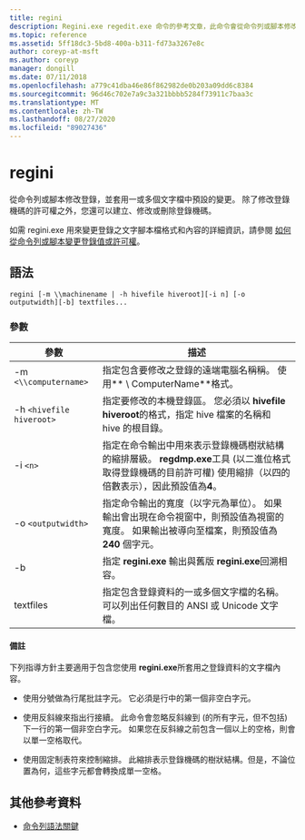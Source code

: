 ```yaml
---
title: regini
description: Regini.exe regedit.exe 命令的參考文章，此命令會從命令列或腳本修改登錄，並套用在一或多個文字檔中預設為預設值的變更。
ms.topic: reference
ms.assetid: 5ff18dc3-5bd8-400a-b311-fd73a3267e8c
author: coreyp-at-msft
ms.author: coreyp
manager: dongill
ms.date: 07/11/2018
ms.openlocfilehash: a779c41dba46e86f862982de0b203a09dd6c8384
ms.sourcegitcommit: 96d46c702e7a9c3a321bbbb5284f73911c7baa3c
ms.translationtype: MT
ms.contentlocale: zh-TW
ms.lasthandoff: 08/27/2020
ms.locfileid: "89027436"
---
```

# <a name="regini"></a>regini

從命令列或腳本修改登錄，並套用一或多個文字檔中預設的變更。 除了修改登錄機碼的許可權之外，您還可以建立、修改或刪除登錄機碼。

如需 regini.exe 用來變更登錄之文字腳本檔格式和內容的詳細資訊，請參閱 [如何從命令列或腳本變更登錄值或許可權](https://support.microsoft.com/help/264584/how-to-change-registry-values-or-permissions-from-a-command-line-or-a)。

## <a name="syntax"></a>語法

```
regini [-m \\machinename | -h hivefile hiveroot][-i n] [-o outputwidth][-b] textfiles...
```

### <a name="parameters"></a>參數

| 參數 | 描述 |
|--|--|
| -m `<\\computername>` | 指定包含要修改之登錄的遠端電腦名稱稱。 使用** \\ ComputerName**格式。 |
| -h `<hivefile hiveroot>` | 指定要修改的本機登錄區。 您必須以 **hivefile hiveroot**的格式，指定 hive 檔案的名稱和 hive 的根目錄。 |
| -i `<n>` | 指定在命令輸出中用來表示登錄機碼樹狀結構的縮排層級。 **regdmp.exe**工具 (以二進位格式取得登錄機碼的目前許可權) 使用縮排（以四的倍數表示），因此預設值為**4**。 |
| -o `<outputwidth>` | 指定命令輸出的寬度（以字元為單位）。 如果輸出會出現在命令視窗中，則預設值為視窗的寬度。 如果輸出被導向至檔案，則預設值為 **240** 個字元。 |
| -b | 指定 **regini.exe** 輸出與舊版 **regini.exe**回溯相容。 |
| textfiles | 指定包含登錄資料的一或多個文字檔的名稱。 可以列出任何數目的 ANSI 或 Unicode 文字檔。 |

#### <a name="remarks"></a>備註

下列指導方針主要適用于包含您使用 **regini.exe**所套用之登錄資料的文字檔內容。

- 使用分號做為行尾批註字元。 它必須是行中的第一個非空白字元。

- 使用反斜線來指出行接續。 此命令會忽略反斜線到 (的所有字元，但不包括) 下一行的第一個非空白字元。 如果您在反斜線之前包含一個以上的空格，則會以單一空格取代。

- 使用固定制表符來控制縮排。 此縮排表示登錄機碼的樹狀結構。但是，不論位置為何，這些字元都會轉換成單一空格。

## <a name="additional-references"></a>其他參考資料

- [命令列語法關鍵](command-line-syntax-key.md)
